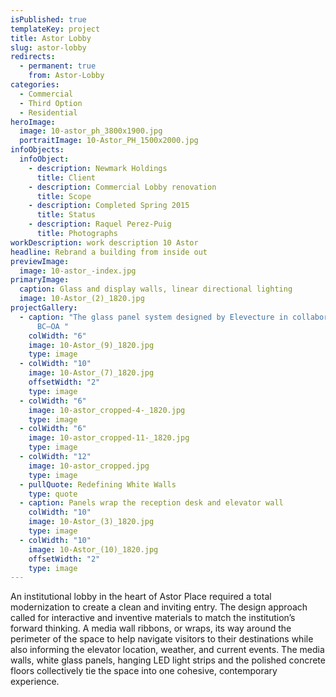 ```yaml
---
isPublished: true
templateKey: project
title: Astor Lobby
slug: astor-lobby
redirects:
  - permanent: true
    from: Astor-Lobby
categories:
  - Commercial
  - Third Option
  - Residential
heroImage:
  image: 10-astor_ph_3800x1900.jpg
  portraitImage: 10-Astor_PH_1500x2000.jpg
infoObjects:
  infoObject:
    - description: Newmark Holdings
      title: Client
    - description: Commercial Lobby renovation
      title: Scope
    - description: Completed Spring 2015
      title: Status
    - description: Raquel Perez-Puig
      title: Photographs
workDescription: work description 10 Astor
headline: Rebrand a building from inside out
previewImage:
  image: 10-astor_-index.jpg
primaryImage:
  caption: Glass and display walls, linear directional lighting
  image: 10-Astor_(2)_1820.jpg
projectGallery:
  - caption: "The glass panel system designed by Elevecture in collaboration with
      BC—OA "
    colWidth: "6"
    image: 10-Astor_(9)_1820.jpg
    type: image
  - colWidth: "10"
    image: 10-Astor_(7)_1820.jpg
    offsetWidth: "2"
    type: image
  - colWidth: "6"
    image: 10-astor_cropped-4-_1820.jpg
    type: image
  - colWidth: "6"
    image: 10-astor_cropped-11-_1820.jpg
    type: image
  - colWidth: "12"
    image: 10-astor_cropped.jpg
    type: image
  - pullQuote: Redefining White Walls
    type: quote
  - caption: Panels wrap the reception desk and elevator wall
    colWidth: "10"
    image: 10-Astor_(3)_1820.jpg
    type: image
  - colWidth: "10"
    image: 10-Astor_(10)_1820.jpg
    offsetWidth: "2"
    type: image
---
```


An institutional lobby in the heart of Astor Place required a total modernization to create a clean and inviting entry. The design approach called for interactive and inventive materials to match the institution’s forward thinking. A media wall ribbons, or wraps, its way around the perimeter of the space to help navigate visitors to their destinations while also informing the elevator location, weather, and current events. The media walls, white glass panels, hanging LED light strips and the polished concrete floors collectively tie the space into one cohesive, contemporary experience.

